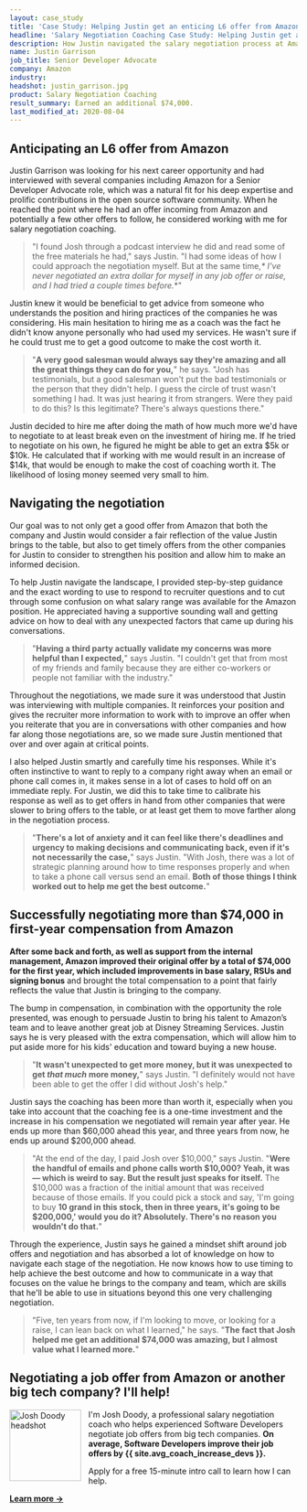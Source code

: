 ```yaml
---
layout: case_study
title: 'Case Study: Helping Justin get an enticing L6 offer from Amazon'
headline: 'Salary Negotiation Coaching Case Study: Helping Justin get an enticing L6 offer from Amazon'
description: How Justin navigated the salary negotiation process at Amazon to find the best compensation package possible
name: Justin Garrison
job_title: Senior Developer Advocate
company: Amazon
industry: 
headshot: justin_garrison.jpg
product: Salary Negotiation Coaching
result_summary: Earned an additional $74,000.
last_modified_at: 2020-08-04
---
```

## Anticipating an L6 offer from Amazon

Justin Garrison was looking for his next career opportunity and had interviewed with several companies including Amazon for a Senior Developer Advocate role, which was a natural fit for his deep expertise and prolific contributions in the open source software community. When he reached the point where he had an offer incoming from Amazon and potentially a few other offers to follow, he considered working with me for salary negotiation coaching.

<blockquote class="ico quote-callout">
  <p>"I found Josh through a podcast interview he did and read some of the free materials he had," says Justin. "I had some ideas of how I could approach the negotiation myself. But at the same time,<em>* I've never negotiated an extra dollar for myself in any job offer or raise, and I had tried a couple times before.</em>*"</p>
</blockquote>

Justin knew it would be beneficial to get advice from someone who understands the position and hiring practices of the companies he was considering. His main hesitation to hiring me as a coach was the fact he didn't know anyone personally who had used my services. He wasn't sure if he could trust me to get a good outcome to make the cost worth it.

<blockquote class="ico quote-callout">
  <p>"<strong>A very good salesman would always say they're amazing and all the great things they can do for you,</strong>" he says. "Josh has testimonials, but a good salesman won't put the bad testimonials or the person that they didn't help. I guess the circle of trust wasn't something I had. It was just hearing it from strangers. Were they paid to do this? Is this legitimate? There's always questions there."</p>
</blockquote>

Justin decided to hire me after doing the math of how much more we'd have to negotiate to at least break even on the investment of hiring me. If he tried to negotiate on his own, he figured he might be able to get an extra $5k or $10k. He calculated that if working with me would result in an increase of $14k, that would be enough to make the cost of coaching worth it. The likelihood of losing money seemed very small to him.

<div class="rm-area-inline"></div>

## Navigating the negotiation

Our goal was to not only get a good offer from Amazon that both the company and Justin would consider a fair reflection of the value Justin brings to the table, but also to get timely offers from the other companies for Justin to consider to strengthen his position and allow him to make an informed decision.

To help Justin navigate the landscape, I provided step-by-step guidance and the exact wording to use to respond to recruiter questions and to cut through some confusion on what salary range was available for the Amazon position. He appreciated having a supportive sounding wall and getting advice on how to deal with any unexpected factors that came up during his conversations.

<blockquote class="ico quote-callout">
  <p>"<strong>Having a third party actually validate my concerns was more helpful than I expected,</strong>" says Justin. "I couldn't get that from most of my friends and family because they are either co-workers or people not familiar with the industry."</p>
</blockquote>

Throughout the negotiations, we made sure it was understood that Justin was interviewing with multiple companies. It reinforces your position and gives the recruiter more information to work with to improve an offer when you reiterate that you are in conversations with other companies and how far along those negotiations are, so we made sure Justin mentioned that over and over again at critical points.

I also helped Justin smartly and carefully time his responses. While it's often instinctive to want to reply to a company right away when an email or phone call comes in, it makes sense in a lot of cases to hold off on an immediate reply. For Justin, we did this to take time to calibrate his response as well as to get offers in hand from other companies that were slower to bring offers to the table, or at least get them to move farther along in the negotiation process.

<blockquote class="ico quote-callout">
  <p>"<strong>There's a lot of anxiety and it can feel like there's deadlines and urgency to making decisions and communicating back, even if it's not necessarily the case,</strong>" says Justin. "With Josh, there was a lot of strategic planning around how to time responses properly and when to take a phone call versus send an email. <strong>Both of those things I think worked out to help me get the best outcome.</strong>"</p>
</blockquote>

## Successfully negotiating more than $74,000 in first-year compensation from Amazon

**After some back and forth, as well as support from the internal management, Amazon improved their original offer by a total of $74,000 for the first year, which included improvements in base salary, RSUs and signing bonus** and brought the total compensation to a point that fairly reflects the value that Justin is bringing to the company.

The bump in compensation, in combination with the opportunity the role presented, was enough to persuade Justin to bring his talent to Amazon’s team and to leave another great job at Disney Streaming Services. Justin says he is very pleased with the extra compensation, which will allow him to put aside more for his kids' education and toward buying a new house.

<blockquote class="ico quote-callout">
  <p>"<strong>It wasn't unexpected to get more money, but it was unexpected to get <em>that much</em> more money,</strong>" says Justin. "I definitely would not have been able to get the offer I did without Josh's help."</p>
</blockquote>

Justin says the coaching has been more than worth it, especially when you take into account that the coaching fee is a one-time investment and the increase in his compensation we negotiated will remain year after year. He ends up more than $60,000 ahead this year, and three years from now, he ends up around $200,000 ahead.

<blockquote class="ico quote-callout">
  <p>"At the end of the day, I paid Josh over $10,000," says Justin. "<strong>Were the handful of emails and phone calls worth $10,000? Yeah, it was — which is weird to say. But the result just speaks for itself.</strong> The $10,000 was a fraction of the initial amount that was received because of those emails. If you could pick a stock and say, 'I'm going to buy <strong>10 grand in this stock, then in three years, it's going to be $200,000,' would you do it? Absolutely. There's no reason you wouldn't do that.</strong>"</p>
</blockquote>

Through the experience, Justin says he gained a mindset shift around job offers and negotiation and has absorbed a lot of knowledge on how to navigate each stage of the negotiation. He now knows how to use timing to help achieve the best outcome and how to communicate in a way that focuses on the value he brings to the company and team, which are skills that he'll be able to use in situations beyond this one very challenging negotiation.

<blockquote class="ico quote-callout">
 <p>"Five, ten years from now, if I'm looking to move, or looking for a raise, I can lean back on what I learned," he says. "<strong>The fact that Josh helped me get an additional $74,000 was amazing, but I almost value what I learned more.</strong>"</p>
</blockquote>

<div class="ad-box">
	<h2 class='u-center'>Negotiating a job offer from Amazon or another big tech company? I'll help!</h2>
	<div class="inline-body">
		<p><img src="/images/josh-doody-200px-circle.png" style="padding-right: 10px;" width="125" alt="Josh Doody headshot" class="author__image" align="left">I'm Josh Doody, a professional salary negotiation coach who helps experienced Software Developers negotiate job offers from big tech companies. <strong>On average, Software Developers improve their job offers by {{ site.avg_coach_increase_devs }}.</strong></p>
		<p>Apply for a free 15-minute intro call to learn how I can help.</p>
	</div>
	<div class='cta u-center'>
		<a id="inline-cta" class="inline-cta-btn" data-event-label="Salary Negotiation Coaching" data-cta-label="coach-inline" href="/coach/" rel="nofollow"><strong>Learn more →</strong></a>
	</div>
</div>